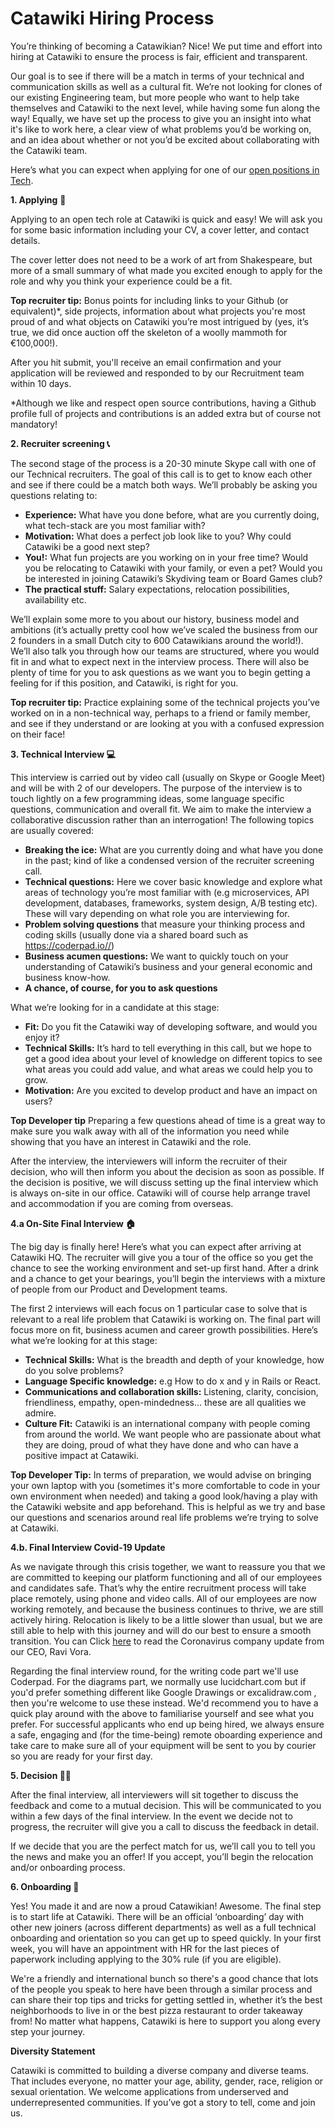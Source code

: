 # Catawiki Hiring Process

You’re thinking of becoming a Catawikian? Nice! We put time and effort into hiring at Catawiki to ensure the process is fair, efficient and transparent.

Our goal is to see if there will be a match in terms of your technical and communication skills as well as a cultural fit. We’re not looking for clones of our existing Engineering team, but more people who want to help take themselves and Catawiki to the next level, while having some fun along the way! Equally, we have set up the process to give you an insight into what it's like to work here, a clear view of what problems you’d be working on, and an idea about whether or not you’d be excited about collaborating with the Catawiki team.

Here’s what you can expect when applying for one of our [open positions in Tech](https://www.catawiki.com/jobs/all#departments:development).

**1. Applying**  📝

Applying to an open tech role at Catawiki is quick and easy! We will ask you for some basic information including your CV, a cover letter, and contact details.

The cover letter does not need to be a work of art from Shakespeare, but more of a small summary of what made you excited enough to apply for the role and why you think your experience could be a fit.

**Top recruiter tip:** Bonus points for including links to your Github (or equivalent)*, side projects, information about what projects you're most proud of and what objects on Catawiki you’re most intrigued by (yes, it’s true, we did once auction off the skeleton of a woolly mammoth for €100,000!).

After you hit submit, you'll receive an email confirmation and your application will be reviewed and responded to by our Recruitment team within 10 days.

*Although we like and respect open source contributions, having a Github profile full of projects and contributions is an added extra but of course not mandatory!


**2. Recruiter screening 📞**

The second stage of the process is a 20-30 minute Skype call with one of our Technical recruiters. The goal of this call is to get to know each other and see if there could be a match both ways. We’ll probably be asking you questions relating to:

- **Experience:** What have you done before, what are you currently doing, what tech-stack are you most familiar with?
- **Motivation:** What does a perfect job look like to you? Why could Catawiki be a good next step?
- **You!:** What fun projects are you working on in your free time? Would you be relocating to Catawiki with your family, or even a pet? Would you be interested in joining Catawiki’s Skydiving team or Board Games club?
- **The practical stuff:** Salary expectations, relocation possibilities, availability etc.

We’ll explain some more to you about our history, business model and ambitions (it’s actually pretty cool how we’ve scaled the business from our 2 founders in a small Dutch city to 600 Catawikians around the world!). We’ll also talk you through how our teams are structured, where you would fit in and what to expect next in the interview process. There will also be plenty of time for you to ask questions as we want you to begin getting a feeling for if this position, and Catawiki, is right for you.

**Top recruiter tip:** Practice explaining some of the technical projects you’ve worked on in a non-technical way, perhaps to a friend or family member, and see if they understand or are looking at you with a confused expression on their face!


**3. Technical Interview 💻**

This interview is carried out by video call (usually on Skype or Google Meet) and will be with 2 of our developers. The purpose of the interview is to touch lightly on a few programming ideas, some language specific questions, communication and overall fit. We aim to make the interview a collaborative discussion rather than an interrogation! The following topics are usually covered:

- **Breaking the ice:** What are you currently doing and what have you done in the past; kind of like a condensed version of the recruiter screening call. 
- **Technical questions:** Here we cover basic knowledge and explore what areas of technology you’re most familiar with (e.g microservices, API development, databases, frameworks, system design, A/B testing etc). These will vary depending on what role you are interviewing for.
- **Problem solving questions** that measure your thinking process and coding skills (usually done via a shared board such as https://coderpad.io//)
- **Business acumen questions:** We want to quickly touch on your understanding of Catawiki’s business and your general economic and business know-how.
- **A chance, of course, for you to ask questions** 

What we’re looking for in a candidate at this stage:

- **Fit:** Do you fit the Catawiki way of developing software, and would you enjoy it?  
- **Technical Skills:** It’s hard to tell everything in this call, but we hope to get a good idea about your level of knowledge on different topics to see what areas you could add value, and what areas we could help you to grow. 
- **Motivation:** Are you excited to develop product and have an impact on users? 

**Top Developer tip**
Preparing a few questions ahead of time is a great way to make sure you walk away with all of the information you need while showing that you have an interest in Catawiki and the role. 

After the interview, the interviewers will inform the recruiter of their decision, who will then inform you about the decision as soon as possible. If the decision is positive, we will discuss setting up the final interview which is always on-site in our office. Catawiki will of course help arrange travel and accommodation if you are coming from overseas.


**4.a On-Site Final Interview 🏠**

The big day is finally here! Here’s what you can expect after arriving at Catawiki HQ. The recruiter will give you a tour of the office so you get the chance to see the working environment and set-up first hand. After a drink and a chance to get your bearings, you’ll begin the interviews with a mixture of people from our Product and Development teams.

The first 2 interviews will each focus on 1 particular case to solve that is relevant to a real life problem that Catawiki is working on. The final part will focus more on fit, business acumen and career growth possibilities. Here’s what we’re looking for at this stage:

- **Technical Skills:** What is the breadth and depth of your knowledge, how do you solve problems?
- **Language Specific knowledge:** e.g How to do x and y in Rails or React.
- **Communications and collaboration skills:** Listening, clarity, concision, friendliness, empathy, open-mindedness… these are all qualities we admire.
- **Culture Fit:** Catawiki is an international company with people coming from around the world. We want people who are passionate about what they are doing, proud of what they have done and who can have a positive impact at Catawiki. 

**Top Developer Tip:**
In terms of preparation, we would advise on bringing your own laptop with you (sometimes it's more comfortable to code in your own environment when needed) and taking a good look/having a play with the Catawiki website and app beforehand. This is helpful as we try and base our questions and scenarios around real life problems we’re trying to solve at Catawiki.


**4.b. Final Interview Covid-19 Update**

As we navigate through this crisis together, we want to reassure you that we are committed to keeping our platform functioning and all of our employees and candidates safe. That’s why the entire recruitment process will take place remotely, using phone and video calls. All of our employees are now working remotely, and because the business continues to thrive, we are still actively hiring. Relocation is likely to be a little slower than usual, but we are still able to help with this journey and will do our best to ensure a smooth transition. You can Click [here](https://cw-app-marketing.s3.amazonaws.com/assets/marketing/marketing/corona_update/covid-19_update_catawiki_en.pdf) to read the Coronavirus company update from our CEO, Ravi Vora.

Regarding the final interview round, for the writing code part we'll use Coderpad. For the diagrams part, we normally use lucidchart.com but if you'd prefer something different like Google Drawings or excalidraw.com , then you're welcome to use these instead. We'd recommend you to have a quick play around with the above to familiarise yourself and see what you prefer. For successful applicants who end up being hired, we always ensure a safe, engaging and (for the time-being) remote oboarding experience and take care to make sure all of your equipment will be sent to you by courier so you are ready for your first day.


**5. Decision 👩‍⚖️**

After the final interview, all interviewers will sit together to discuss the feedback and come to a mutual decision. This will be communicated to you within a few days of the final interview. In the event we decide not to progress, the recruiter will give you a call to discuss the feedback in detail.

If we decide that you are the perfect match for us, we’ll call you to tell you the news and make you an offer! If you accept, you’ll begin the relocation and/or onboarding process.


**6. Onboarding 👋**

Yes! You made it and are now a proud Catawikian! Awesome. The final step is to start life at Catawiki. There will be an official ‘onboarding’ day with other new joiners (across different departments) as well as a full technical onboarding and orientation so you can get up to speed quickly. In your first week, you will have an appointment with HR for the last pieces of paperwork including applying to the 30% rule (if you are eligible).

We're a friendly and international bunch so there's a good chance that lots of the people you speak to here have been through a similar process and can share their top tips and tricks for getting settled in, whether it’s the best neighborhoods to live in or the best pizza restaurant to order takeaway from! No matter what happens, Catawiki is here to support you along every step your journey.



**Diversity Statement**

Catawiki is committed to building a diverse company and diverse teams. That includes everyone, no matter your age, ability, gender, race, religion or sexual orientation. We welcome applications from underserved and underrepresented communities. If you’ve got a story to tell, come and join us.
